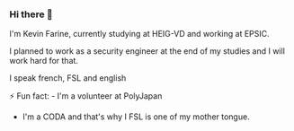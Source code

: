 ### Hi there 👋
I'm Kevin Farine, currently studying at HEIG-VD and working at EPSIC.

I planned to work as a security engineer at the end of my studies and I will work hard for that.

I speak french, FSL and english

⚡ Fun fact: - I'm a volunteer at PolyJapan
- I'm a CODA and that's why I FSL is one of my mother tongue.
<!--
**KevinFarine/KevinFarine** is a ✨ _special_ ✨ repository because its `README.md` (this file) appears on your GitHub profile.

Here are some ideas to get you started:

- 🔭 I’m currently working on ...
- 🌱 I’m currently learning ...
- 👯 I’m looking to collaborate on ...
- 🤔 I’m looking for help with ...
- 💬 Ask me about ...
- 📫 How to reach me: ...
- 😄 Pronouns: ...
- ⚡ Fun fact: ...
-->
